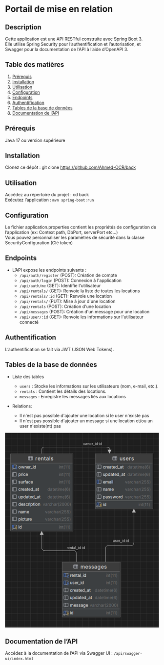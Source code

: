 # Portail de mise en relation

## Description
Cette application est une API RESTful construite avec Spring Boot 3. \
Elle utilise Spring Security pour l’authentification et l’autorisation, et Swagger pour la documentation de l’API à l’aide d’OpenAPI 3.

## Table des matières
1. [Prérequis](#prérequis)
2. [Installation](#installation)
3. [Utilisation](#utilisation)
4. [Configuration](#configuration)
5. [Endpoints](#endpoints)
6. [Authentification](#authentification)
7. [Tables de la base de données](#tables-de-la-base-de-données)
8. [Documentation de l’API](#documentation-de-lapi)

## Prérequis
Java 17 ou version supérieure

## Installation
Clonez ce dépôt : git clone https://github.com/Ahmed-OCR/back

## Utilisation
Accédez au répertoire du projet : cd back \
Exécutez l’application : `mvn spring-boot:run`

## Configuration
Le fichier application.properties contient les propriétés de configuration de l’application (ex: Context path, DbPort, serverPort etc...) \
Vous pouvez personnaliser les paramètres de sécurité dans la classe SecurityConfiguration (Clé token)

## Endpoints
- L’API expose les endpoints suivants :
  - `/api/auth/register` (POST): Création de compte
  - `/api/auth/login` (POST): Connexion à l'application
  - `/api/auth/me` (GET): Identifie l'utilisateur
  - `/api/rentals/` (GET): Renvoie la liste de toutes les locations
  - `/api/rentals/:id` (GET): Renvoie une location
  - `/api/rentals/` (PUT): Mise à jour d'une location
  - `/api/rentals` (POST): Création d'une location
  - `/api/messages` (POST): Création d'un message pour une location
  - `/api/user/:id` (GET): Renvoie les informations sur l'utilisateur connecté

## Authentification
L’authentification se fait via JWT (JSON Web Tokens).

## Tables de la base de données
- Liste des tables
  - `users` : Stocke les informations sur les utilisateurs (nom, e-mail, etc.).
  - `rentals` : Contient les détails des locations.
  - `messages` : Enregistre les messages liés aux locations
  
- Relations:
  - Il n'est pas possible d'ajouter une location si le user n'existe pas
  - Il n'est pas possible d'ajouter un message si une location et/ou un user n'existe(nt) pas

![Bdd](/bdd.png "Base de données")

## Documentation de l’API
Accédez à la documentation de l’API via Swagger UI : `/api/swagger-ui/index.html`